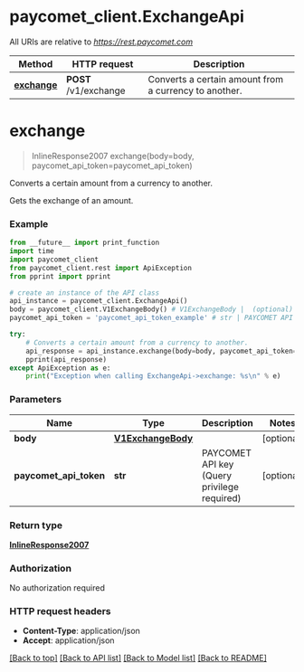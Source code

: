 # paycomet_client.ExchangeApi

All URIs are relative to *https://rest.paycomet.com*

Method | HTTP request | Description
------------- | ------------- | -------------
[**exchange**](ExchangeApi.md#exchange) | **POST** /v1/exchange | Converts a certain amount from a currency to another.

# **exchange**
> InlineResponse2007 exchange(body=body, paycomet_api_token=paycomet_api_token)

Converts a certain amount from a currency to another.

Gets the exchange of an amount.

### Example
```python
from __future__ import print_function
import time
import paycomet_client
from paycomet_client.rest import ApiException
from pprint import pprint

# create an instance of the API class
api_instance = paycomet_client.ExchangeApi()
body = paycomet_client.V1ExchangeBody() # V1ExchangeBody |  (optional)
paycomet_api_token = 'paycomet_api_token_example' # str | PAYCOMET API key (Query privilege required) (optional)

try:
    # Converts a certain amount from a currency to another.
    api_response = api_instance.exchange(body=body, paycomet_api_token=paycomet_api_token)
    pprint(api_response)
except ApiException as e:
    print("Exception when calling ExchangeApi->exchange: %s\n" % e)
```

### Parameters

Name | Type | Description  | Notes
------------- | ------------- | ------------- | -------------
 **body** | [**V1ExchangeBody**](V1ExchangeBody.md)|  | [optional] 
 **paycomet_api_token** | **str**| PAYCOMET API key (Query privilege required) | [optional] 

### Return type

[**InlineResponse2007**](InlineResponse2007.md)

### Authorization

No authorization required

### HTTP request headers

 - **Content-Type**: application/json
 - **Accept**: application/json

[[Back to top]](#) [[Back to API list]](../README.md#documentation-for-api-endpoints) [[Back to Model list]](../README.md#documentation-for-models) [[Back to README]](../README.md)

